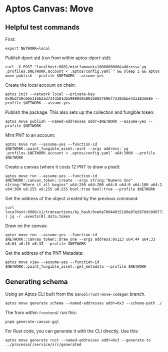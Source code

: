 # Aptos Canvas: Move

## Helpful test commands

First:
```
export NETWORK=local
```

Publish dport std (run from within aptos-dport-std):
```
curl -X POST "localhost:8081/mint?amount=1000000000&address=`yq .profiles.$NETWORK.account < .aptos/config.yaml`" && sleep 1 && aptos move publish --profile $NETWORK --assume-yes
```

Create the local account on chain:
```
aptos init --network local --private-key 0x9bd759c66531662ad734d501db59809d9a803b0827696f7330dbbe42a183e68e --profile $NETWORK --assume-yes
```

Publish the package. This also sets up the collection and fungible token:
```
aptos move publish --named-addresses addr=$NETWORK --assume-yes --profile $NETWORK
```

Mint PNT to an account:
```
aptos move run --assume-yes --function-id $NETWORK::paint_fungible_asset::mint --args address:`yq .profiles.$NETWORK.account < .aptos/config.yaml` u64:1000 --profile $NETWORK
```

Create a canvas (where it costs 12 PNT to draw a pixel):
```
aptos move run --assume-yes --function-id $NETWORK::canvas_token::create --args string:"Numero Uno" string:"Where it all begins" u64:250 u64:200 u64:0 u64:0 u64:100 u64:2 u64:300 u8:255 u8:255 u8:255 bool:true bool:true --profile $NETWORK
```

Get the address of the object created by the previous command:
```
curl localhost:8080/v1/transactions/by_hash/0xe6a7b044015180e07e5878dc8d87729010fa25241d76ea34b2ebc003e9b64e6b | jq -r .events[0].data.token
```

Draw on the canvas:
```
aptos move run --assume-yes --function-id $NETWORK::canvas_token::draw_one --args address:0x123 u64:44 u64:33 u8:64 u8:15 u8:33 --profile $NETWORK
```

Get the address of the PNT Metadata:
```
aptos move view --assume-yes --function-id $NETWORK::paint_fungible_asset::get_metadata --profile $NETWORK
```

## Generating schema
Using an Aptos CLI built from the `banool/rust-move-codegen` branch.
```
aptos move generate schema --named-addresses addr=0x3 --schema-path ./
```

The from within `frontend/` run this:
```
pnpm generate-canvas-gql
```

For Rust code, you can generate it with the CLI directly. Use this:
```
aptos move generate rust --named-addresses addr=0x3 --generate-to ../processor/service/src/generated
```
